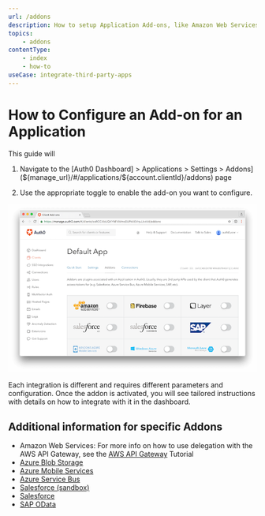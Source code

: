```yaml
---
url: /addons
description: How to setup Application Add-ons, like Amazon Web Services and Azure Blob Storage, with your Auth0 app.
topics:
    - addons
contentType: 
    - index
    - how-to
useCase: integrate-third-party-apps
---
```

# How to Configure an Add-on for an Application

This guide will

1. Navigate to the [Auth0 Dashboard] > Applications > Settings > Addons](${manage_url}/#/applications/${account.clientId}/addons) page 

2. Use the appropriate toggle to enable the add-on you want to configure.

![Application Addons](/media/addons/manage-addons.png)

Each integration is different and requires different parameters and configuration. Once the addon is activated, you will see tailored instructions with details on how to integrate with it in the dashboard.

## Additional information for specific Addons

- Amazon Web Services: For more info on how to use delegation with the AWS API Gateway, see the [AWS API Gateway](/integrations/aws-api-gateway/delegation) Tutorial
- [Azure Blob Storage](/addons/azure-blob-storage)
- [Azure Mobile Services](/addons/azure-mobile-services)
- [Azure Service Bus](/addons/azure-sb)
- [Salesforce (sandbox)](/addons/salesforce-sandbox)
- [Salesforce](/addons/salesforce)
- [SAP OData](/addons/sap-odata)
